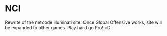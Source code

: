 NCI
===

Rewrite of the netcode illuminati site. Once Global Offensive works, site will be expanded to other games.
Play hard go Pro! =D
